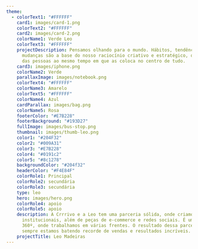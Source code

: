 ```yaml
---
theme:
  - colorText1: "#FFFFFF"
    card1: images/card-1.png
    colorText2: "#FFFFFF"
    card2: images/card-2.png
    colorName1: Verde Leo
    colorText3: "#FFFFFF"
    projectDescription: Pensamos olhando para o mundo. Hábitos, tendências e
      mudanças são a base do nosso raciocínio criativo e estratégico, que parte
      das pessoas ao mesmo tempo em que as coloca no centro de tudo.
    card3: images/iphone.png
    colorName2: Verde
    parallaxImage: images/notebook.png
    colorText4: "#FFFFFF"
    colorName3: Amarelo
    colorText5: "#FFFFFF"
    colorName4: Azul
    cardParallax: images/bag.png
    colorName5: Rosa
    footerColor: "#E7B228"
    footerBackground: "#193D27"
    fullImage: images/bus-stop.png
    thumbnail: images/thumb-leo.png
    color1: "#204F32"
    color2: "#009A31"
    color3: "#E7B228"
    color4: "#0191c2"
    color5: "#8c1278"
    backgroundColor: "#204f32"
    headerColor: "#F4E84F"
    colorRole1: Principal
    colorRole2: secundária
    colorRole3: secundária
    type: leo
    hero: images/hero.png
    colorRole4: apoio
    colorRole5: apoio
    description: A Crrrivo e a Leo tem uma parceria sólida, onde criamos campanhas
      institucionais, além de peças de e-commerce e redes sociais. É um projeto
      360º, onde trabalhamos em várias frentes. O resultado dessa parceria é que
      sempre estamos batendo recorde de vendas e resultados incríveis.
    projectTitle: Leo Madeiras
---
```

